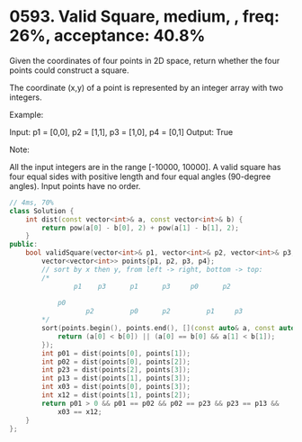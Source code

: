 # 0593. Valid Square, medium, , freq: 26%, acceptance: 40.8%

Given the coordinates of four points in 2D space, return whether the four points could construct a square.

The coordinate (x,y) of a point is represented by an integer array with two integers.

Example:

Input: p1 = [0,0], p2 = [1,1], p3 = [1,0], p4 = [0,1]
Output: True
 

Note:

All the input integers are in the range [-10000, 10000].
A valid square has four equal sides with positive length and four equal angles (90-degree angles).
Input points have no order.

```c++
// 4ms, 70%
class Solution {
    int dist(const vector<int>& a, const vector<int>& b) {
        return pow(a[0] - b[0], 2) + pow(a[1] - b[1], 2);
    }
public:
    bool validSquare(vector<int>& p1, vector<int>& p2, vector<int>& p3, vector<int>& p4) {
        vector<vector<int>> points{p1, p2, p3, p4};
        // sort by x then y, from left -> right, bottom -> top:
        /* 
                p1    p3      p1      p3     p0      p2   
        
            p0 
                   p2         p0      p2         p1     p3
        */
        sort(points.begin(), points.end(), [](const auto& a, const auto& b) {
            return (a[0] < b[0]) || (a[0] == b[0] && a[1] < b[1]);
        });
        int p01 = dist(points[0], points[1]);
        int p02 = dist(points[0], points[2]);
        int p23 = dist(points[2], points[3]);
        int p13 = dist(points[1], points[3]);
        int x03 = dist(points[0], points[3]);
        int x12 = dist(points[1], points[2]);
        return p01 > 0 && p01 == p02 && p02 == p23 && p23 == p13 &&
            x03 == x12;
    }
};
```
